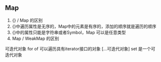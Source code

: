 ## Map

1. {} / Map 的区别
  1. {}中遍历属性是无序的，Map中的元素是有序的，添加的顺序就是遍历的顺序
  2. {}中的属性只能是字符串或者Symbol，Map 可以是任意类型
2. Map / WeakMap 的区别


可迭代对象
for of 可以遍历具有iterator接口的对象
[...可迭代对象]
set 是一个可迭代对象
